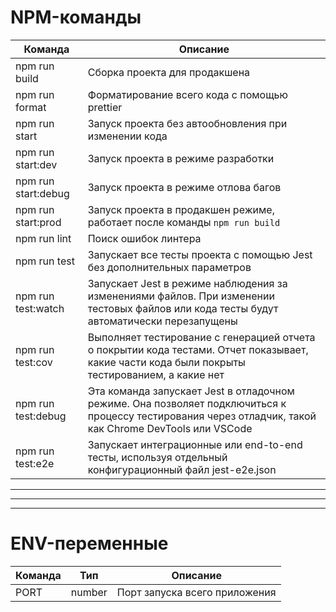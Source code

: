 # NPM-команды

| Команда             | Описание                                                                                                                                                |
| ------------------- | ------------------------------------------------------------------------------------------------------------------------------------------------------- |
| npm run build       | Сборка проекта для продакшена                                                                                                                           |
| npm run format      | Форматирование всего кода с помощью prettier                                                                                                            |
| npm run start       | Запуск проекта без автообновления при изменении кода                                                                                                    |
| npm run start:dev   | Запуск проекта в режиме разработки                                                                                                                      |
| npm run start:debug | Запуск проекта в режиме отлова багов                                                                                                                    |
| npm run start:prod  | Запуск проекта в продакшен режиме, работает после команды `npm run build`                                                                               |
| npm run lint        | Поиск ошибок линтера                                                                                                                                    |
| npm run test        | Запускает все тесты проекта с помощью Jest без дополнительных параметров                                                                                |
| npm run test:watch  | Запускает Jest в режиме наблюдения за изменениями файлов. При изменении тестовых файлов или кода тесты будут автоматически перезапущены                 |
| npm run test:cov    | Выполняет тестирование с генерацией отчета о покрытии кода тестами. Отчет показывает, какие части кода были покрыты тестированием, а какие нет          |
| npm run test:debug  | Эта команда запускает Jest в отладочном режиме. Она позволяет подключиться к процессу тестирования через отладчик, такой как Chrome DevTools или VSCode |
| npm run test:e2e    | Запускает интеграционные или end-to-end тесты, используя отдельный конфигурационный файл jest-e2e.json                                                  |

---

---

---

# ENV-переменные

| Команда | Тип    | Описание                      |
| ------- | ------ | ----------------------------- |
| PORT    | number | Порт запуска всего приложения |
